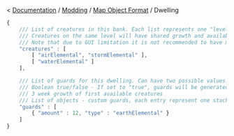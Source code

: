 < [Documentation](../../Readme.md) / [Modding](../Readme.md) / [Map Object Format](../Map_Object_Format.md) / Dwelling

``` javascript
{
	/// List of creatures in this bank. Each list represents one "level" of bank
	/// Creatures on the same level will have shared growth and available number (similar to towns)
	/// Note that due to GUI limitation it is not recommended to have more than 4 creatures at once
	"creatures" : [ 
		[ "airElemental", "stormElemental" ],
		[ "waterElemental" ]
	],

	/// List of guards for this dwelling. Can have two possible values:
	/// Boolean true/false - If set to "true", guards will be generated using H3 formula:
	/// 3 week growth of first available creatures
	/// List of objects - custom guards, each entry represent one stack in defender army
	"guards" : [
		{ "amount" : 12, "type" : "earthElemental" }
	]
}
```